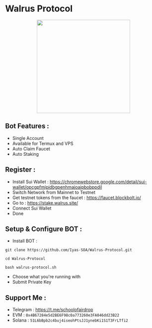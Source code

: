# Walrus Protocol

<p align="center">
  <img height="300" height="auto" src="https://github.com/SchoolOfAirdrop/Files/blob/main/photo_2024-11-24_03-14-44.jpg">
</p>

## Bot Features :
- Single Account
- Available for Termux and VPS
- Auto Claim Faucet
- Auto Staking

## Register :
- Install Sui Wallet : https://chromewebstore.google.com/detail/sui-wallet/opcgpfmipidbgpenhmajoajpbobppdil
- Switch Network from Mainnet to Testnet
- Get testnet tokens from the faucet : https://faucet.blockbolt.io/
- Go to : https://stake.walrus.site/
- Connect Sui Wallet
- Done

## Setup & Configure BOT :
- Install BOT :
```
git clone https://github.com/Iyas-SOA/Walrus-Protocol.git
```
```
cd Walrus-Protocol
```
```
bash walrus-protocol.sh
```
- Choose what you're running with
- Submit Private Key
  
## Support Me :
- Telegram : https://t.me/schoolofairdrop
- EVM : `0x4B67284e5d2BE6F98c0a773260e3FA046dd23B22`
- Solana : `51L6bBpb2c4buj4iseohPtsJJ1ynebKi1S1T3FrLTfi2`
